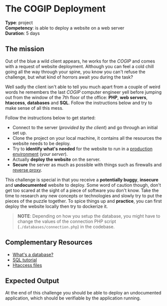 # The COGIP Deployment

**Type**: project </br>
**Competency**: is able to deploy a website on a web server </br>
**Duration**: 5 days

## The mission

Out of the blue a wild client appears, he works for the _COGIP_ and comes with a request of website deployment. Although you can feel a cold chill going all the way through your spine, you know you can't refuse the challenge, but what kind of horrors await you during the task?

Well sadly the client isn't able to tell you much apart from a couple of weird words he remembers the last _COGIP_ computer engineer yell before jumping out from the window of the 7th floor of the office: **PHP**, **web servers**, **htaccess**, **databases** and **SQL**. Follow the instructions below and try to make sense of all this mess.

Follow the instructions below to get started:

- Connect to the server (_provided by the client_) and go through an initial set up.
- Clone the project on your local machine, it contains all the resources the website needs to be deploy.
- Try to **identify what's needed** for the website to run in a [production environment](https://www.techopedia.com/definition/8989/production-environment) (_your server_).
- Actually **deploy the website** on the server.
- **Secure** the server as much as possible with things such as firewalls and [reverse proxy](https://www.cloudflare.com/en-gb/learning/cdn/glossary/reverse-proxy/).

This challenge is special in that you receive a **potentially buggy**, **insecure** and **undocumented** website to deploy. Some word of caution though, don't get too scared at the sight of a piece of software you don't know. Take the time to research any new concepts or technologies and slowly try to put the pieces of the puzzle together. To spice things up and **practice**, you can first deploy the website locally then try to dockerize it.

> **NOTE**: Depending on how you setup the database, you might have to change the values of the connection PHP script (`./databases/connection.php`) in the codebase.

## Complementary Resources

* [What's a database?](https://www.guru99.com/introduction-to-database-sql.html)
* [SQL tutorial](https://sqlzoo.net/)
* [Htaccess files](http://httpd.apache.org/docs/current/howto/htaccess.html)

## Expected Output

At the end of this challenge you should be able to deploy an undocumented application, which should be verifiable by the application running.
